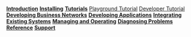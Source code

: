 **[Introduction](../introduction/introduction.html)**
**[Installing](../installing/installing-index.html)**
**[Tutorials](../tutorials/tutorials.html)**
[Playground Tutorial](../tutorials/playground-guide.html)
[Developer Tutorial](../tutorials/developer-guide.html)
**[Developing Business Networks](../business-network/business-network-index.html)**
**[Developing Applications](../applications/applications-index.html)**
**[Integrating Existing Systems](../integrating/integrating-index.html)**
**[Managing and Operating](../managing/managingindex.html)**
**[Diagnosing Problems](../problems/diagnostics.html)**
**[Reference](../reference/MeetTheModules.html)**
**[Support](../support/index.html)**
